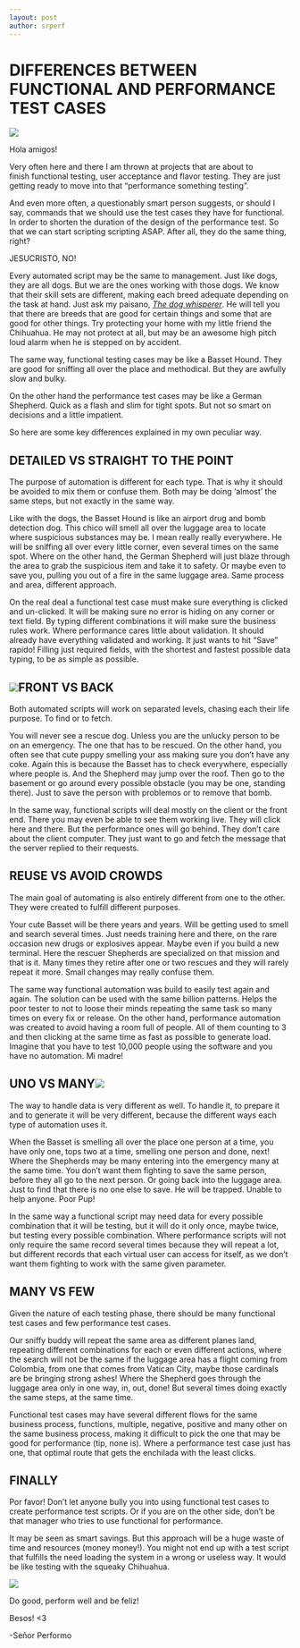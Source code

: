 ```yaml
---
layout: post
author: srperf
---
```

# DIFFERENCES BETWEEN FUNCTIONAL AND PERFORMANCE TEST CASES
![](https://i0.wp.com/www.srperf.com/wp-content/uploads/2017/05/ArtBoard-Image-82.jpg?fit=1570%2C883&ssl=1)

Hola amigos!

Very often here and there I am thrown at projects that are about to finish functional testing, user acceptance and flavor testing. They are just getting ready to move into that “performance something testing”.

And even more often, a questionably smart person suggests, or should I say, commands that we should use the test cases they have for functional. In order to shorten the duration of the design of the performance test. So that we can start scripting scripting ASAP. After all, they do the same thing, right?

JESUCRISTO, NO!

Every automated script may be the same to management. Just like dogs, they are all dogs. But we are the ones working with those dogs. We know that their skill sets are different, making each breed adequate depending on the task at hand. Just ask my paisano, [_The dog whisperer_](https://en.wikipedia.org/wiki/Cesar_Millan). He will tell you that there are breeds that are good for certain things and some that are good for other things. Try protecting your home with my little friend the Chihuahua. He may not protect at all, but may be an awesome high pitch loud alarm when he is stepped on by accident.

The same way, functional testing cases may be like a Basset Hound. They are good for sniffing all over the place and methodical. But they are awfully slow and bulky.

On the other hand the performance test cases may be like a German Shepherd. Quick as a flash and slim for tight spots. But not so smart on decisions and a little impatient.

So here are some key differences explained in my own peculiar way.

## DETAILED VS STRAIGHT TO THE POINT

The purpose of automation is different for each type. That is why it should be avoided to mix them or confuse them. Both may be doing ‘almost’ the same steps, but not exactly in the same way.

Like with the dogs, the Basset Hound is like an airport drug and bomb detection dog. This chico will smell all over the luggage area to locate where suspicious substances may be. I mean really really everywhere. He will be sniffing all over every little corner, even several times on the same spot. Where on the other hand, the German Shepherd will just blaze through the area to grab the suspicious item and take it to safety. Or maybe even to save you, pulling you out of a fire in the same luggage area. Same process and area, different approach.

On the real deal a functional test case must make sure everything is clicked and un-clicked. It will be making sure no error is hiding on any corner or text field. By typing different combinations it will make sure the business rules work. Where performance cares little about validation. It should already have everything validated and working. It just wants to hit “Save” rapido! Filling just required fields, with the shortest and fastest possible data typing, to be as simple as possible.

##   

## ![](https://i0.wp.com/www.srperf.com/wp-content/uploads/2017/05/ArtBoard-Image-92.jpg?resize=300%2C300&ssl=1)FRONT VS BACK

Both automated scripts will work on separated levels, chasing each their life purpose. To find or to fetch.

You will never see a rescue dog. Unless you are the unlucky person to be on an emergency. The one that has to be rescued. On the other hand, you often see that cute puppy smelling your ass making sure you don’t have any coke. Again this is because the Basset has to check everywhere, especially where people is. And the Shepherd may jump over the roof. Then go to the basement or go around every possible obstacle (you may be one, standing there). Just to save the person with problemos or to remove that bomb.

In the same way, functional scripts will deal mostly on the client or the front end. There you may even be able to see them working live. They will click here and there. But the performance ones will go behind. They don’t care about the client computer. They just want to go and fetch the message that the server replied to their requests.

## REUSE VS AVOID CROWDS

The main goal of automating is also entirely different from one to the other. They were created to fulfill different purposes.

Your cute Basset will be there years and years. Will be getting used to smell and search several times. Just needs training here and there, on the rare occasion new drugs or explosives appear. Maybe even if you build a new terminal. Here the rescuer Shepherds are specialized on that mission and that is it. Many times they retire after one or two rescues and they will rarely repeat it more. Small changes may really confuse them.

The same way functional automation was build to easily test again and again. The solution can be used with the same billion patterns. Helps the poor tester to not to loose their minds repeating the same task so many times on every fix or release. On the other hand, performance automation was created to avoid having a room full of people. All of them counting to 3 and then clicking at the same time as fast as possible to generate load. Imagine that you have to test 10,000 people using the software and you have no automation. Mi madre!

## UNO VS MANY![](https://i0.wp.com/www.srperf.com/wp-content/uploads/2017/05/ArtBoard-Image-93.jpg?resize=300%2C300&ssl=1)

The way to handle data is very different as well. To handle it, to prepare it and to generate it will be very different, because the different ways each type of automation uses it.

When the Basset is smelling all over the place one person at a time, you have only one, tops two at a time, smelling one person and done, next! Where the Shepherds may be many entering into the emergency many at the same time. You don’t want them fighting to save the same person, before they all go to the next person. Or going back into the luggage area. Just to find that there is no one else to save. He will be trapped. Unable to help anyone. Poor Pup!

In the same way a functional script may need data for every possible combination that it will be testing, but it will do it only once, maybe twice, but testing every possible combination. Where performance scripts will not only require the same record several times because they will repeat a lot, but different records that each virtual user can access for itself, as we don’t want them fighting to work with the same given parameter.

## MANY VS FEW

Given the nature of each testing phase, there should be many functional test cases and few performance test cases.

Our sniffy buddy will repeat the same area as different planes land, repeating different combinations for each or even different actions, where the search will not be the same if the luggage area has a flight coming from Colombia, from one that comes from Vatican City, maybe those cardinals are be bringing strong ashes! Where the Shepherd goes through the luggage area only in one way, in, out, done! But several times doing exactly the same steps, at the same time.

Functional test cases may have several different flows for the same business process, functions, multiple, negative, positive and many other on the same business process, making it difficult to pick the one that may be good for performance (tip, none is). Where a performance test case just has one, that optimal route that gets the enchilada with the least clicks.

## FINALLY

Por favor! Don’t let anyone bully you into using functional test cases to create performance test scripts. Or if you are on the other side, don’t be that manager who tries to use functional for performance.

It may be seen as smart savings. But this approach will be a huge waste of time and resources (money money!). You might not end up with a test script that fulfills the need loading the system in a wrong or useless way. It would be like testing with the squeaky Chihuahua.

![](https://i0.wp.com/www.srperf.com/wp-content/uploads/2017/05/ArtBoard-Image-102.jpg?resize=300%2C169&ssl=1)

Do good, perform well and be feliz!

Besos! <3

-Señor Performo